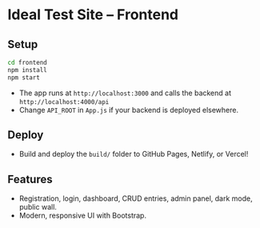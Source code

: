 # Ideal Test Site – Frontend

## Setup

```bash
cd frontend
npm install
npm start
```

- The app runs at `http://localhost:3000` and calls the backend at `http://localhost:4000/api`
- Change `API_ROOT` in `App.js` if your backend is deployed elsewhere.

## Deploy

- Build and deploy the `build/` folder to GitHub Pages, Netlify, or Vercel!

## Features

- Registration, login, dashboard, CRUD entries, admin panel, dark mode, public wall.
- Modern, responsive UI with Bootstrap.
